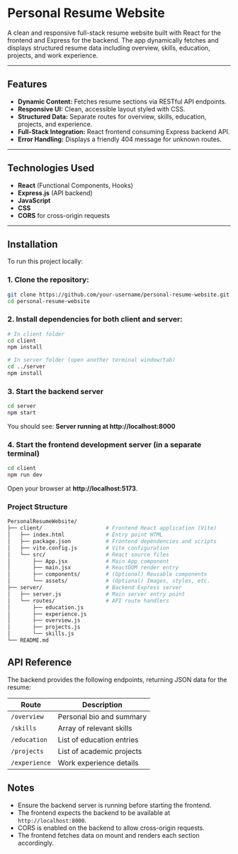 # Personal Resume Website

A clean and responsive full-stack resume website built with React for the frontend and Express for the backend. The app dynamically fetches and displays structured resume data including overview, skills, education, projects, and work experience.

---

## Features

- **Dynamic Content:** Fetches resume sections via RESTful API endpoints.
- **Responsive UI:** Clean, accessible layout styled with CSS.
- **Structured Data:** Separate routes for overview, skills, education, projects, and experience.
- **Full-Stack Integration:** React frontend consuming Express backend API.
- **Error Handling:** Displays a friendly 404 message for unknown routes.

---

## Technologies Used

- **React** (Functional Components, Hooks)
- **Express.js** (API backend)
- **JavaScript**
- **CSS**
- **CORS** for cross-origin requests

---

## Installation

To run this project locally:

### 1. Clone the repository:

```bash
git clone https://github.com/your-username/personal-resume-website.git
cd personal-resume-website

```

### 2. Install dependencies for both client and server:

```bash
# In client folder
cd client
npm install

# In server folder (open another terminal window/tab)
cd ../server
npm install

```

### 3. Start the backend server

```bash
cd server
npm start

```

You should see: **Server running at http://localhost:8000**

### 4. Start the frontend development server (in a separate terminal)

```bash
cd client
npm run dev

```

Open your browser at **http://localhost:5173**.

### Project Structure

```bash
PersonalResumeWebsite/
├── client/                    # Frontend React application (Vite)
│   ├── index.html             # Entry point HTML
│   ├── package.json           # Frontend dependencies and scripts
│   ├── vite.config.js         # Vite configuration
│   └── src/                   # React source files
│       ├── App.jsx            # Main App component
│       ├── main.jsx           # ReactDOM render entry
│       ├── components/        # (Optional) Reusable components
│       └── assets/            # (Optional) Images, styles, etc.
├── server/                    # Backend Express server
│   ├── server.js              # Main server entry point
│   └── routes/                # API route handlers
│       ├── education.js
│       ├── experience.js
│       ├── overview.js
│       ├── projects.js
│       └── skills.js
└── README.md

```

## API Reference

The backend provides the following endpoints, returning JSON data for the resume:

| Route        | Description               |
|--------------|---------------------------|
| `/overview`  | Personal bio and summary  |
| `/skills`    | Array of relevant skills  |
| `/education` | List of education entries |
| `/projects`  | List of academic projects |
| `/experience`| Work experience details   |

## Notes

- Ensure the backend server is running before starting the frontend.
- The frontend expects the backend to be available at `http://localhost:8000`.
- CORS is enabled on the backend to allow cross-origin requests.
- The frontend fetches data on mount and renders each section accordingly.
